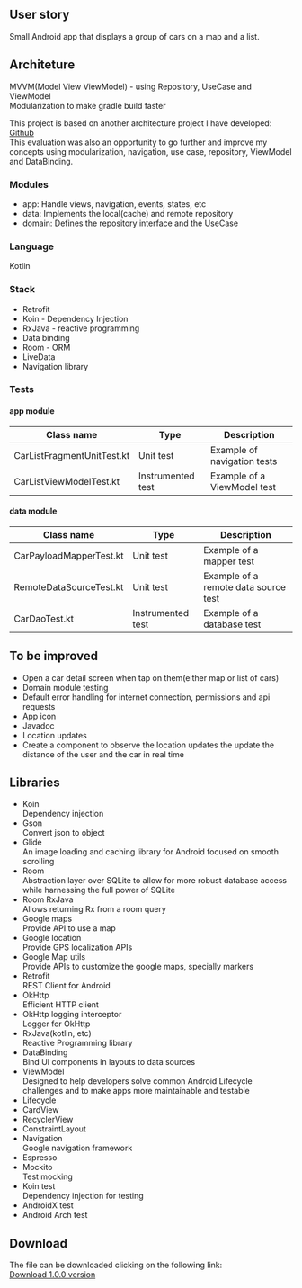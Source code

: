 ## User story
Small Android app that displays a group of cars on a map and a list.

## Architeture
MVVM(Model View ViewModel) - using Repository, UseCase and ViewModel  
Modularization to make gradle build faster

This project is based on another architecture project I have developed:  [Github](https://github.com/maiconhellmann/hellmann-architecture)  
This evaluation was also an opportunity to go further and improve my concepts using modularization, navigation, use case, repository, ViewModel and DataBinding.

### Modules
* app: Handle views, navigation, events, states, etc
* data: Implements the local(cache) and remote repository
* domain: Defines the repository interface and the UseCase

### Language
Kotlin

### Stack
* Retrofit
* Koin - Dependency Injection
* RxJava - reactive programming
* Data binding
* Room - ORM
* LiveData 
* Navigation library

### Tests
#### app module  
|Class name|Type|Description|
|---|---|---|
|CarListFragmentUnitTest.kt|Unit test|Example of navigation tests|
|CarListViewModelTest.kt|Instrumented test|Example of a ViewModel test|

#### data module  

|Class name|Type|Description|
|---|---|---|
|CarPayloadMapperTest.kt|Unit test|Example of a mapper test|
|RemoteDataSourceTest.kt|Unit test|Example of a remote data source test|
|CarDaoTest.kt|Instrumented test|Example of a database test|


## To be improved
* Open a car detail screen when tap on them(either map or list of cars)
* Domain module testing
* Default error handling for internet connection, permissions and api requests
* App icon
* Javadoc
* Location updates
* Create a component to observe the location updates the update the distance of the user and the car in real time

## Libraries
* Koin  
Dependency injection
* Gson  
Convert json to object
* Glide  
An image loading and caching library for Android focused on smooth scrolling
* Room  
Abstraction layer over SQLite to allow for more robust database access while harnessing the full power of SQLite
* Room RxJava  
Allows returning Rx from a room query
* Google maps  
Provide API to use a map
* Google location  
Provide GPS localization APIs
* Google Map utils  
Provide APIs to customize the google maps, specially markers
* Retrofit  
REST Client for Android
* OkHttp  
Efficient HTTP client
* OkHttp logging interceptor  
Logger for OkHttp  
* RxJava(kotlin, etc)  
Reactive Programming library    
* DataBinding  
Bind UI components in layouts to data sources  
* ViewModel  
Designed to help developers solve common Android Lifecycle challenges and to make apps more maintainable and testable  
* Lifecycle  
* CardView  
* RecyclerView  
* ConstraintLayout
* Navigation  
Google navigation framework  
* Espresso
* Mockito  
Test mocking  
* Koin test  
Dependency injection for testing  
* AndroidX test
* Android Arch test


## Download
The file can be downloaded clicking on the following link:  
[Download 1.0.0 version](https://github.com/maiconhellmann/sixt-evaluation/tree/master/releases/1.0.0/app-debug.apk)
